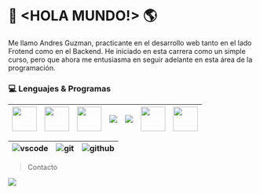 # 👋 <HOLA MUNDO!> 🌎

Me llamo Andres Guzman, practicante en el desarrollo web tanto en el lado Frotend como en el Backend. He iniciado en esta carrera como un simple curso, pero que ahora me entusiasma en seguir adelante en esta área de la programación.

### 💻 Lenguajes & Programas

|<img src="https://cdn-icons-png.flaticon.com/512/5968/5968267.png" width="50">| <img src="https://cdn-icons-png.flaticon.com/512/5968/5968242.png" width="50"> | <img src="https://cdn-icons-png.flaticon.com/512/5968/5968292.png" width="50"> |<img src="https://img.icons8.com/fluency/50/bootstrap.png">|<img src="https://img.icons8.com/color/50/mysql-logo.png">|<img src="https://cdn-icons-png.freepik.com/512/5968/5968332.png?ga=GA1.1.1183702289.1725831361" width="50">|<img src="https://cdn.icon-icons.com/icons2/2415/PNG/48/react_original_logo_icon_146374.png" width="50">|
|---|---|---|---|---|---|---|

|<img src="https://img.icons8.com/color/50/visual-studio-code-2019.png" alt="vscode">|<img src="https://img.icons8.com/color/50/git.png" alt="git">|<img src="https://img.icons8.com/sf-regular-filled/50/github.png" alt="github">|
|---|---|---|

> Contacto
<a href="mailto:jamsyck@gmail.com">
  <img src="https://img.shields.io/badge/jamsyck@gmail.com-black?style=flat&logo=gmail">
</a>
